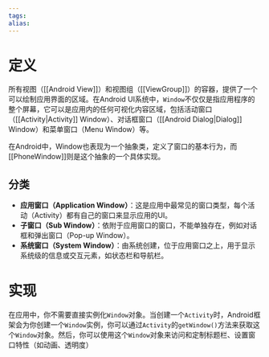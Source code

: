 ```yaml
---
tags: 
alias:
---
```


# 定义

所有视图（[[Android View]]）和视图组（[[ViewGroup]]）的容器，提供了一个可以绘制应用界面的区域。在Android UI系统中，`Window`不仅仅是指应用程序的整个屏幕，它可以是应用内的任何可视化内容区域，包括活动窗口（[[Activity|Activity]] Window）、对话框窗口（[[Android Dialog|Dialog]] Window）和菜单窗口（Menu Window）等。

在Android中，Window也表现为一个抽象类，定义了窗口的基本行为，而[[PhoneWindow]]则是这个抽象的一个具体实现。

## 分类

- **应用窗口（Application Window）**：这是应用中最常见的窗口类型，每个活动（Activity）都有自己的窗口来显示应用的UI。
- **子窗口（Sub Window）**：依附于应用窗口的窗口，不能单独存在，例如对话框和弹出窗口（Pop-up Window）。
- **系统窗口（System Window）**：由系统创建，位于应用窗口之上，用于显示系统级的信息或交互元素，如状态栏和导航栏。

# 实现

在应用中，你不需要直接实例化`Window`对象。当创建一个`Activity`时，Android框架会为你创建一个`Window`实例，你可以通过`Activity`的`getWindow()`方法来获取这个`Window`对象。然后，你可以使用这个`Window`对象来访问和定制标题栏、设置窗口特性（如动画、透明度）

